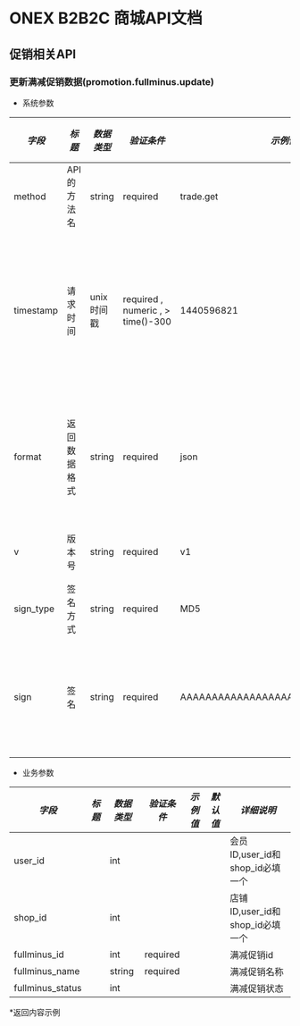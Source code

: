# ONEX B2B2C 商城API文档

## 促销相关API

### 更新满减促销数据(promotion.fullminus.update)

* 系统参数

| *字段* | *标题* | *数据类型* | *验证条件* | *示例值* | *默认值* | *详细说明* |
| ------------- | ------------- | ------------- | ------------- | ------------- | ------------- | ------------- |
| method | API的方法名 | string | required | trade.get | null | 标识请求的是哪个API |
| timestamp | 请求时间 | unix时间戳 | required , numeric , > time()-300 | 1440596821 | null | 标识API请求的发起时间，如果超时300秒则拒绝请求 |
| format | 返回数据格式 | string | required | json | json | 返回数据是json格式的，目前只支持json |
| v | 版本号 | string | required | v1 | null | 标识该接口的版本 |
| sign_type | 签名方式 | string | required | MD5 | null | 标识签名算法 |
| sign | 签名 | string | required | AAAAAAAAAAAAAAAAAAAAAAAAAAAAAAAAA | null | 数据签名，32位长度16进制数字 |


* 业务参数

| *字段* | *标题* | *数据类型* | *验证条件* | *示例值* | *默认值* | *详细说明* |
| ------------- | ------------- | ------------- | ------------- | ------------- | ------------- | ------------- |
| user_id |  | int |  |  |  | 会员ID,user_id和shop_id必填一个 |
| shop_id |  | int |  |  |  | 店铺ID,user_id和shop_id必填一个 |
| fullminus_id |  | int | required |  |  | 满减促销id |
| fullminus_name |  | string | required |  |  | 满减促销名称 |
| fullminus_status |  | int |  |  |  | 满减促销状态 |


*返回内容示例

```



```

